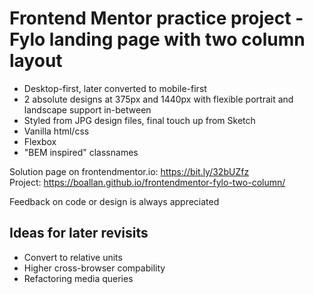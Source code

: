 # Frontend Mentor practice project - Fylo landing page with two column layout

*  Desktop-first, later converted to mobile-first
*  2 absolute designs at 375px and 1440px with flexible portrait and landscape support in-between
*  Styled from JPG design files, final touch up from Sketch
*  Vanilla html/css
*  Flexbox
*  "BEM inspired" classnames

Solution page on frontendmentor.io: https://bit.ly/32bUZfz  
Project: https://boallan.github.io/frontendmentor-fylo-two-column/  

Feedback on code or design is always appreciated

## Ideas for later revisits  

*  Convert to relative units
*  Higher cross-browser compability
*  Refactoring media queries  
